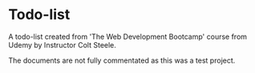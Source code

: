 # Todo-list
A todo-list created from 'The Web Development Bootcamp' course from Udemy by Instructor Colt Steele. 

The documents are not fully commentated as this was a test project. 



